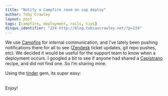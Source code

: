 ```yaml
---
title: "Notify a Campfire room on cap deploy"
author: Toby Crawley
layout: post
tags: [campfire, deployment, rails, tips]
disqus_identifier: "224 http://blog.tobiascrawley.net/?p=224"
---
```



<div class="padding">

</div><!-- end .padding -->
<div class="border-gray"></div>
<div class="padding">

<p>We use <a href="http://campfirenow.com">Campfire</a> for internal communication, and I&#x2019;ve lately been pushing notifications there for all to see (<a href="http://zendesk.com">Zendesk</a> ticket updates, git repo pushes, etc). We decided it would be useful for the support team to know when a deployment occurs. I googled a bit to see if anyone had shared a <a href="http://capify.org">Capistrano</a> recipe, and did not find one. So I&#x2019;m sharing mine.</p>

<p>Using the <a href="http://github.com/collectiveidea/tinder">tinder</a> gem, its super easy:<br></br>
<script src="http://gist.github.com/205055.js"></script></p>

<p>Enjoy!</p>				


<!-- end .postmetadata -->












</div><!-- end .padding -->

